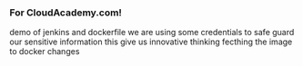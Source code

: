 ### For CloudAcademy.com!
demo of jenkins and dockerfile
we are using some credentials to safe guard our sensitive information
this give us innovative thinking
fecthing the image to docker
changes
